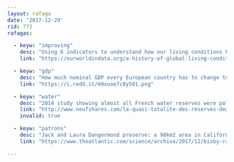 ```yaml
---
layout: rafaga
date: '2017-12-29'
rid: 772
rafagas:

  - keyw: "improving"
    desc: "Using 6 indicators to understand how our living conditions have improved over the last 200 years"
    link: "https://ourworldindata.org/a-history-of-global-living-conditions-in-5-charts/"

  - keyw: "gdp"
    desc: "How much nominal GDP every European country has to change to harmonize it"
    link: "https://i.redd.it/m9xuoe7c8y501.png"

  - keyw: "water"
    desc: "2014 study showing almost all French water reserves were polluted by pesticides, with data from 2011"
    link: "http://www.neufshares.com/la-quasi-totalite-des-reserves-deau-francaises-contaminees-par-les-pesticides/"
    invalid: true

  - keyw: "patrons"
    desc: "Jack and Laura Dangermond preserve: a 98km2 area in California that TNC will conserve thanks to 165M USD Esri founders donation"
    link: "https://www.theatlantic.com/science/archive/2017/12/bixby-ranch-dangermond-land-donation-in-california/548849/"

---
```

